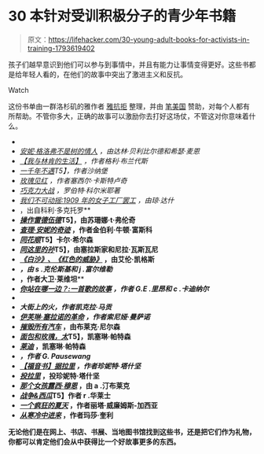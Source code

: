 # 30 本针对受训积极分子的青少年书籍

> 原文：<https://lifehacker.com/30-young-adult-books-for-activists-in-training-1793619402>

孩子们越早意识到他们可以参与到事情中，并且有能力让事情变得更好。这些书都是给年轻人看的，在他们的故事中突出了激进主义和反抗。

Watch

这份书单由一群洛杉矶的雅作者 [雅抗拒](https://penusa.org/ya-resists-young-adult-authors-read-out) 整理，并由 [笔美国](https://penusa.org/) 赞助，对每个人都有所帮助。不管你多大，正确的故事可以激励你去打好这场仗，不管这对你意味着什么。

*   [](https://www.amazon.com/Ellie-McDoodle-Diaries-President/dp/1619630613/?asc_campaign=InlineText&asc_refurl=https://lifehacker.com/30-young-adult-books-for-activists-in-training-1793619402&asc_source=&tag=kinjalifehackerlink-20)
*   *[*安妮·格洛弗不是树的情人*](https://www.amazon.com/Annie-Glover-NOT-Tree-Lover/dp/0374303517/?asc_campaign=InlineText&asc_refurl=https://lifehacker.com/30-young-adult-books-for-activists-in-training-1793619402&asc_source=&tag=kinjalifehackerlink-20) ，由达林·贝利比尔德和希瑟·麦恩*
*   *[*【我与林肯的生活】*](https://www.amazon.com/My-Life-Lincolns-Gayle-Brandeis/dp/0805090134/?asc_campaign=InlineText&asc_refurl=https://lifehacker.com/30-young-adult-books-for-activists-in-training-1793619402&asc_source=&tag=kinjalifehackerlink-20) ，作者格利·布兰代斯*
*   *[*一千年不遇*](https://www.amazon.com/Thousand-Never-Evers-Shana-Burg/dp/0440422094/?asc_campaign=InlineText&asc_refurl=https://lifehacker.com/30-young-adult-books-for-activists-in-training-1793619402&asc_source=&tag=kinjalifehackerlink-20)T5】，作者沙纳堡*
*   *[*玫瑰见红*](https://www.amazon.com/Rose-Sees-Red-Cecil-Castellucci-ebook/dp/B003TO5Z8G/?asc_campaign=InlineText&asc_refurl=https://lifehacker.com/30-young-adult-books-for-activists-in-training-1793619402&asc_source=&tag=kinjalifehackerlink-20) ，作者塞西尔·卡斯特卢奇*
*   *[*巧克力大战*](https://www.amazon.com/Chocolate-War-Robert-Cormier/dp/0375829873/?asc_campaign=InlineText&asc_refurl=https://lifehacker.com/30-young-adult-books-for-activists-in-training-1793619402&asc_source=&tag=kinjalifehackerlink-20) ，罗伯特·科尔米耶著*
*   *[*我们不可动摇:1909 年的女子工厂罢工*](https://www.amazon.com/We-Shall-Not-Be-Moved/dp/0590484109/?asc_campaign=InlineText&asc_refurl=https://lifehacker.com/30-young-adult-books-for-activists-in-training-1793619402&asc_source=&tag=kinjalifehackerlink-20) ，由琼·达什*
*   *[](https://www.amazon.com/Little-Brother-Cory-Doctorow/dp/0765323117/?asc_campaign=InlineText&asc_refurl=https://lifehacker.com/30-young-adult-books-for-activists-in-training-1793619402&asc_source=&tag=kinjalifehackerlink-20)*，出自科利·多克托罗**
*   **[*操作雷德伍德*](https://www.amazon.com/Operation-Redwood-S-Terrell-French/dp/0810997207/?asc_campaign=InlineText&asc_refurl=https://lifehacker.com/30-young-adult-books-for-activists-in-training-1793619402&asc_source=&tag=kinjalifehackerlink-20)T5】，由苏珊娜·t·弗伦奇**
*   **[*查理·安妮的奇迹*](https://www.amazon.com/Wonder-Charlie-Kimberly-Newton-Fusco/dp/037585455X/?asc_campaign=InlineText&asc_refurl=https://lifehacker.com/30-young-adult-books-for-activists-in-training-1793619402&asc_source=&tag=kinjalifehackerlink-20) ，作者金伯利·牛顿·富斯科**
*   **[*同花顺*](https://www.amazon.com/Flush-Carl-Hiaasen/dp/0375861254/?asc_campaign=InlineText&asc_refurl=https://lifehacker.com/30-young-adult-books-for-activists-in-training-1793619402&asc_source=&tag=kinjalifehackerlink-20)T5】卡尔·希尔森** 
*   **[*同这里的孙*](https://www.amazon.com/Same-Sun-Here-Silas-House/dp/0763664510/?asc_campaign=InlineText&asc_refurl=https://lifehacker.com/30-young-adult-books-for-activists-in-training-1793619402&asc_source=&tag=kinjalifehackerlink-20)T5】，由塞拉斯家和尼拉·瓦斯瓦尼** 
*   **[*《白沙》、《红色的威胁》*](https://www.amazon.com/White-Sands-Menace-Ellen-Klages/dp/0142415189/?asc_campaign=InlineText&asc_refurl=https://lifehacker.com/30-young-adult-books-for-activists-in-training-1793619402&asc_source=&tag=kinjalifehackerlink-20) ，由艾伦·凯格斯** 
*   **[](https://www.amazon.com/Iron-Dragon-Never-Sleeps/dp/044041136X/?asc_campaign=InlineText&asc_refurl=https://lifehacker.com/30-young-adult-books-for-activists-in-training-1793619402&asc_source=&tag=kinjalifehackerlink-20)*，由 s .克伦斯基和 j .富尔维勒*** 
*   ***[](https://www.amazon.com/Wide-Awake-David-Levithan/dp/0375834672/?asc_campaign=InlineText&asc_refurl=https://lifehacker.com/30-young-adult-books-for-activists-in-training-1793619402&asc_source=&tag=kinjalifehackerlink-20)*，作者大卫·莱维坦**** 
*   ***[*你站在哪一边？:一首歌的故事*](https://www.amazon.com/Which-Side-George-Ella-Lyon/dp/1941026583/?asc_campaign=InlineText&asc_refurl=https://lifehacker.com/30-young-adult-books-for-activists-in-training-1793619402&asc_source=&tag=kinjalifehackerlink-20) ，作者 G.E .里昂和 c .卡迪纳尔*** 
*   **[](https://www.amazon.com/Rock-River-Coretta-Scott-King/dp/1416978038/?asc_campaign=InlineText&asc_refurl=https://lifehacker.com/30-young-adult-books-for-activists-in-training-1793619402&asc_source=&tag=kinjalifehackerlink-20)**
*   ***[](https://www.amazon.com/Fire-Streets-Kekla-Magoon/dp/1442422319/?asc_campaign=InlineText&asc_refurl=https://lifehacker.com/30-young-adult-books-for-activists-in-training-1793619402&asc_source=&tag=kinjalifehackerlink-20)*大街上的火，作者凯克拉·马贡**** 
*   ***[*伊芙琳·塞拉诺的革命*](https://www.amazon.com/Revolution-Evelyn-Serrano-Sonia-Manzano/dp/0545325064/?asc_campaign=InlineText&asc_refurl=https://lifehacker.com/30-young-adult-books-for-activists-in-training-1793619402&asc_source=&tag=kinjalifehackerlink-20) ，作者索尼娅·曼萨诺*** 
*   **[*摧毁所有汽车*](https://www.amazon.com/Destroy-All-Cars-Blake-Nelson/dp/0545104750/?asc_campaign=InlineText&asc_refurl=https://lifehacker.com/30-young-adult-books-for-activists-in-training-1793619402&asc_source=&tag=kinjalifehackerlink-20) ，由布莱克·尼尔森**
*   **[*面包和玫瑰，太*](https://www.amazon.com/Bread-Roses-Too-Katherine-Paterson/dp/0547076517/?asc_campaign=InlineText&asc_refurl=https://lifehacker.com/30-young-adult-books-for-activists-in-training-1793619402&asc_source=&tag=kinjalifehackerlink-20)T5】，凯塞琳·帕特森** 
*   **[*莱迪*](https://www.amazon.com/Lyddie-Puffin-Novel-Katherine-Paterson/dp/0140373896/?asc_campaign=InlineText&asc_refurl=https://lifehacker.com/30-young-adult-books-for-activists-in-training-1793619402&asc_source=&tag=kinjalifehackerlink-20) ，凯塞琳·帕特森** 
*   **[](https://www.amazon.com/Fall-out-Gudrun-Pausewang-1995-05-01/dp/B01FIY99T0/?asc_campaign=InlineText&asc_refurl=https://lifehacker.com/30-young-adult-books-for-activists-in-training-1793619402&asc_source=&tag=kinjalifehackerlink-20)*，作者 G. Pausewang*** 
*   ***[*【福音书】据拉里*](https://www.amazon.com/Gospel-According-Larry/dp/1250044383/?asc_campaign=InlineText&asc_refurl=https://lifehacker.com/30-young-adult-books-for-activists-in-training-1793619402&asc_source=&tag=kinjalifehackerlink-20) ，作者珍妮特·塔什坚*** 
*   **[*投拉里*](https://www.amazon.com/Vote-Larry-Janet-Tashjian/dp/0312384467/?asc_campaign=InlineText&asc_refurl=https://lifehacker.com/30-young-adult-books-for-activists-in-training-1793619402&asc_source=&tag=kinjalifehackerlink-20) ，投珍妮特·塔什坚** 
*   **[*那个女孩露西·穆恩*](https://www.amazon.com/That-Girl-Lucy-Moon-Timberlake-ebook/dp/B008J5DFUA/?asc_campaign=InlineText&asc_refurl=https://lifehacker.com/30-young-adult-books-for-activists-in-training-1793619402&asc_source=&tag=kinjalifehackerlink-20) ，由 a .汀布莱克** 
*   **[*战争&西瓜*](https://www.amazon.com/War-Watermelon-Rich-Wallace/dp/0142421383/?asc_campaign=InlineText&asc_refurl=https://lifehacker.com/30-young-adult-books-for-activists-in-training-1793619402&asc_source=&tag=kinjalifehackerlink-20)T5】作者 r .华莱士** 
*   **[*一个疯狂的夏天*](https://www.amazon.com/One-Crazy-Summer-Rita-Williams-Garcia/dp/0060760907/?asc_campaign=InlineText&asc_refurl=https://lifehacker.com/30-young-adult-books-for-activists-in-training-1793619402&asc_source=&tag=kinjalifehackerlink-20) ，作者丽塔·威廉姆斯-加西亚** 
*   **[*从寒冷中进来*](https://www.amazon.com/Come-Cold-Marsha-Qualey/dp/0547014392/?asc_campaign=InlineText&asc_refurl=https://lifehacker.com/30-young-adult-books-for-activists-in-training-1793619402&asc_source=&tag=kinjalifehackerlink-20) ，作者玛莎·奎利**

**无论他们是在网上、书店、书展、当地图书馆找到这些书，还是把它们作为礼物，你都可以肯定他们会从中获得比一个好故事更多的东西。**